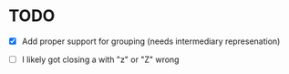 # TODO

- [x] Add proper support for grouping (needs intermediary represenation)

- [ ] I likely got closing a <path> with "z" or "Z" wrong 
